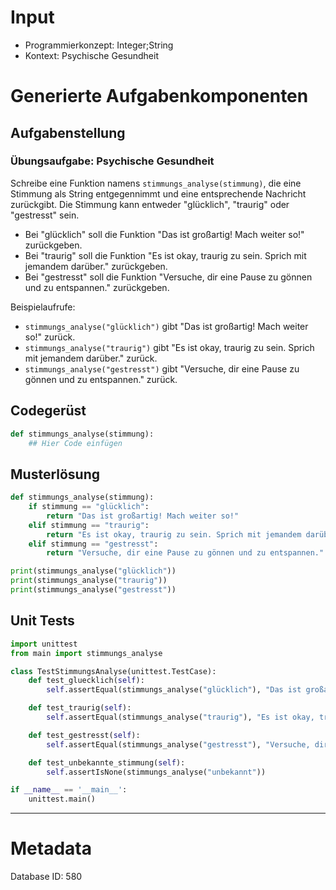 # Input
- Programmierkonzept: Integer;String
- Kontext: Psychische Gesundheit

# Generierte Aufgabenkomponenten
## Aufgabenstellung
### Übungsaufgabe: Psychische Gesundheit

Schreibe eine Funktion namens `stimmungs_analyse(stimmung)`, die eine Stimmung als String entgegennimmt und eine entsprechende Nachricht zurückgibt. Die Stimmung kann entweder "glücklich", "traurig" oder "gestresst" sein. 

- Bei "glücklich" soll die Funktion "Das ist großartig! Mach weiter so!" zurückgeben.
- Bei "traurig" soll die Funktion "Es ist okay, traurig zu sein. Sprich mit jemandem darüber." zurückgeben.
- Bei "gestresst" soll die Funktion "Versuche, dir eine Pause zu gönnen und zu entspannen." zurückgeben.

Beispielaufrufe:
- `stimmungs_analyse("glücklich")` gibt "Das ist großartig! Mach weiter so!" zurück.
- `stimmungs_analyse("traurig")` gibt "Es ist okay, traurig zu sein. Sprich mit jemandem darüber." zurück.
- `stimmungs_analyse("gestresst")` gibt "Versuche, dir eine Pause zu gönnen und zu entspannen." zurück.

## Codegerüst
```python
def stimmungs_analyse(stimmung):
    ## Hier Code einfügen
```

## Musterlösung
```python
def stimmungs_analyse(stimmung):
    if stimmung == "glücklich":
        return "Das ist großartig! Mach weiter so!"
    elif stimmung == "traurig":
        return "Es ist okay, traurig zu sein. Sprich mit jemandem darüber."
    elif stimmung == "gestresst":
        return "Versuche, dir eine Pause zu gönnen und zu entspannen."

print(stimmungs_analyse("glücklich"))
print(stimmungs_analyse("traurig"))
print(stimmungs_analyse("gestresst"))
```

## Unit Tests
```python
import unittest
from main import stimmungs_analyse

class TestStimmungsAnalyse(unittest.TestCase):
    def test_gluecklich(self):
        self.assertEqual(stimmungs_analyse("glücklich"), "Das ist großartig! Mach weiter so!")

    def test_traurig(self):
        self.assertEqual(stimmungs_analyse("traurig"), "Es ist okay, traurig zu sein. Sprich mit jemandem darüber.")

    def test_gestresst(self):
        self.assertEqual(stimmungs_analyse("gestresst"), "Versuche, dir eine Pause zu gönnen und zu entspannen.")

    def test_unbekannte_stimmung(self):
        self.assertIsNone(stimmungs_analyse("unbekannt"))

if __name__ == '__main__':
    unittest.main()
```
___
# Metadata
Database ID: 580
